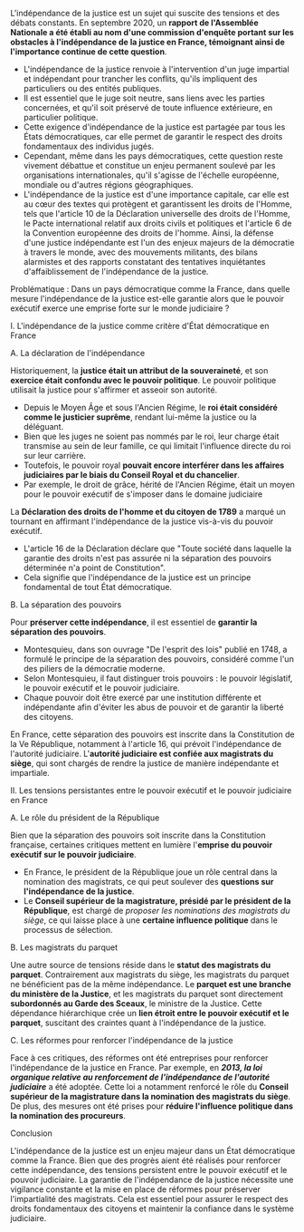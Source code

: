 L'indépendance de la justice est un sujet qui suscite des tensions et des débats constants. En septembre 2020, un **rapport de l'Assemblée Nationale a été établi au nom d'une commission d'enquête portant sur les obstacles à l'indépendance de la justice en France, témoignant ainsi de l'importance continue de cette question**. 
- L'indépendance de la justice renvoie à l'intervention d'un juge impartial et indépendant pour trancher les conflits, qu'ils impliquent des particuliers ou des entités publiques. 
- Il est essentiel que le juge soit neutre, sans liens avec les parties concernées, et qu'il soit préservé de toute influence extérieure, en particulier politique. 
- Cette exigence d'indépendance de la justice est partagée par tous les États démocratiques, car elle permet de garantir le respect des droits fondamentaux des individus jugés. 
- Cependant, même dans les pays démocratiques, cette question reste vivement débattue et constitue un enjeu permanent soulevé par les organisations internationales, qu'il s'agisse de l'échelle européenne, mondiale ou d'autres régions géographiques. 
- L'indépendance de la justice est d'une importance capitale, car elle est au cœur des textes qui protègent et garantissent les droits de l'Homme, tels que l'article 10 de la Déclaration universelle des droits de l'Homme, le Pacte international relatif aux droits civils et politiques et l'article 6 de la Convention européenne des droits de l'homme. Ainsi, la défense d'une justice indépendante est l'un des enjeux majeurs de la démocratie à travers le monde, avec des mouvements militants, des bilans alarmistes et des rapports constatant des tentatives inquiétantes d'affaiblissement de l'indépendance de la justice.

Problématique : Dans un pays démocratique comme la France, dans quelle mesure l'indépendance de la justice est-elle garantie alors que le pouvoir exécutif exerce une emprise forte sur le monde judiciaire ?

I. L'indépendance de la justice comme critère d'État démocratique en France

A. La déclaration de l'indépendance

Historiquement, la **justice était un attribut de la souveraineté**, et son **exercice était confondu avec le pouvoir politique**. Le pouvoir politique utilisait la justice pour s'affirmer et asseoir son autorité.  
- Depuis le Moyen Âge et sous l'Ancien Régime, le **roi était considéré comme le justicier suprême**, rendant lui-même la justice ou la déléguant. 
- Bien que les juges ne soient pas nommés par le roi, leur charge était transmise au sein de leur famille, ce qui limitait l'influence directe du roi sur leur carrière. 
- Toutefois, le pouvoir royal **pouvait encore interférer dans les affaires judiciaires par le biais du Conseil Royal et du chancelier**. 
- Par exemple, le droit de grâce, hérité de l'Ancien Régime, était un moyen pour le pouvoir exécutif de s'imposer dans le domaine judiciaire

La **Déclaration des droits de l'homme et du citoyen de 1789** a marqué un tournant en affirmant l'indépendance de la justice vis-à-vis du pouvoir exécutif. 
- L'article 16 de la Déclaration déclare que "Toute société dans laquelle la garantie des droits n'est pas assurée ni la séparation des pouvoirs déterminée n'a point de Constitution". 
- Cela signifie que l'indépendance de la justice est un principe fondamental de tout État démocratique.

B. La séparation des pouvoirs

Pour **préserver cette indépendance**, il est essentiel de **garantir la séparation des pouvoirs**.  
- Montesquieu, dans son ouvrage "De l'esprit des lois" publié en 1748, a formulé le principe de la séparation des pouvoirs, considéré comme l'un des piliers de la démocratie moderne. 
- Selon Montesquieu, il faut distinguer trois pouvoirs : le pouvoir législatif, le pouvoir exécutif et le pouvoir judiciaire. 
- Chaque pouvoir doit être exercé par une institution différente et indépendante afin d'éviter les abus de pouvoir et de garantir la liberté des citoyens.

En France, cette séparation des pouvoirs est inscrite dans la Constitution de la Ve République, notamment à l'article 16, qui prévoit l'indépendance de l'autorité judiciaire. L'**autorité judiciaire est confiée aux magistrats du siège**, qui sont chargés de rendre la justice de manière indépendante et impartiale.

II. Les tensions persistantes entre le pouvoir exécutif et le pouvoir judiciaire en France

A. Le rôle du président de la République

Bien que la séparation des pouvoirs soit inscrite dans la Constitution française, certaines critiques mettent en lumière l'**emprise du pouvoir exécutif sur le pouvoir judiciaire**. 
- En France, le président de la République joue un rôle central dans la nomination des magistrats, ce qui peut soulever des **questions sur l'indépendance de la justice**. 
- Le **Conseil supérieur de la magistrature, présidé par le président de la République**, est chargé de *proposer les nominations des magistrats du siège*, ce qui laisse place à une **certaine influence politique** dans le processus de sélection.

B. Les magistrats du parquet

Une autre source de tensions réside dans le **statut des magistrats du parquet**. Contrairement aux magistrats du siège, les magistrats du parquet ne bénéficient pas de la même indépendance. Le **parquet est une branche du ministère de la Justice**, et les magistrats du parquet sont directement **subordonnés au Garde des Sceaux**, le ministre de la Justice. Cette dépendance hiérarchique crée un **lien étroit entre le pouvoir exécutif et le parquet**, suscitant des craintes quant à l'indépendance de la justice.

C. Les réformes pour renforcer l'indépendance de la justice

Face à ces critiques, des réformes ont été entreprises pour renforcer l'indépendance de la justice en France. Par exemple, en ***2013, la loi organique relative au renforcement de l'indépendance de l'autorité judiciaire*** a été adoptée. Cette loi a notamment renforcé le rôle du **Conseil supérieur de la magistrature dans la nomination des magistrats du siège**. De plus, des mesures ont été prises pour **réduire l'influence politique dans la nomination des procureurs**.

Conclusion

L'indépendance de la justice est un enjeu majeur dans un État démocratique comme la France. Bien que des progrès aient été réalisés pour renforcer cette indépendance, des tensions persistent entre le pouvoir exécutif et le pouvoir judiciaire. La garantie de l'indépendance de la justice nécessite une vigilance constante et la mise en place de réformes pour préserver l'impartialité des magistrats. Cela est essentiel pour assurer le respect des droits fondamentaux des citoyens et maintenir la confiance dans le système judiciaire.